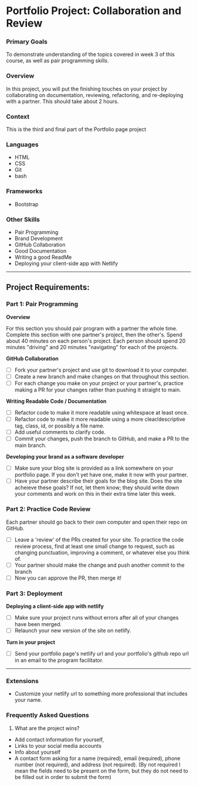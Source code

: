 # Portfolio Project: Collaboration and Review

### Primary Goals

To demonstrate understanding of the topics covered in week 3 of this course, as well as pair programming skills.

### Overview

In this project, you will put the finishing touches on your project by collaborating on documentation, reviewing, refactoring, and re-deploying with a partner. This should take about 2 hours.

### Context

This is the third and final part of the Portfolio page project

### Languages

- HTML
- CSS
- Git
- bash

### Frameworks

- Bootstrap

### Other Skills

- Pair Programming
- Brand Development
- GitHub Collaboration
- Good Documentation
- Writing a good ReadMe
- Deploying your client-side app with Netlify

---

## Project Requirements:

### Part 1: Pair Programming

**Overview**

For this section you should pair program with a partner the whole time. Complete this section with one partner's project, then the other's. Spend about 40 minutes on each person's project. Each person should spend 20 minutes "driving" and 20 minutes "navigating" for each of the projects.

**GitHub Collaboration**

- [ ] Fork your partner's project and use git to download it to your computer.
- [ ] Create a new branch and make changes on that throughout this section.
- [ ] For each change you make on your project or your partner's, practice making a PR for your changes rather than pushing it straight to main.

**Writing Readable Code / Documentation**

- [ ] Refactor code to make it more readable using whitespace at least once.
- [ ] Refactor code to make it more readable using a more clear/descriptive tag, class, id, or possibly a file name.
- [ ] Add useful comments to clarify code.
- [ ] Commit your changes, push the branch to GitHub, and make a PR to the main branch.

**Developing your brand as a software developer**

- [ ] Make sure your blog site is provided as a link somewhere on your portfolio page. If you don't yet have one, make it now with your partner.
- [ ] Have your partner describe their goals for the blog site. Does the site acheieve these goals? If not, let them know; they should write down your comments and work on this in their extra time later this week.

### Part 2: Practice Code Review

Each partner should go back to their own computer and open their repo on GitHub.

- [ ] Leave a 'review' of the PRs created for your site. To practice the code review process, find at least one small change to request, such as changing punctuation, improving a comment, or whatever else you think of.
- [ ] Your partner should make the change and push another commit to the branch
- [ ] Now you can approve the PR, then merge it!

### Part 3: Deployment

**Deploying a client-side app with netlify**

- [ ] Make sure your project runs without errors after all of your changes have been merged.
- [ ] Relaunch your new version of the site on netlify.

**Turn in your project**

- [ ] Send your portfolio page's netlify url and your portfolio's github repo url in an email to the program facilitator.

---

### Extensions

- Customize your netlify url to something more professional that includes your name.

### Frequently Asked Questions

1. What are the project wins?

- Add contact information for yourself,
- Links to your social media accounts
- Info about yourself
- A contact form asking for a name (required), email (required), phone number (not required), and address (not required). (By not required I mean the fields need to be present on the form, but they do not need to be filled out in order to submit the form)
